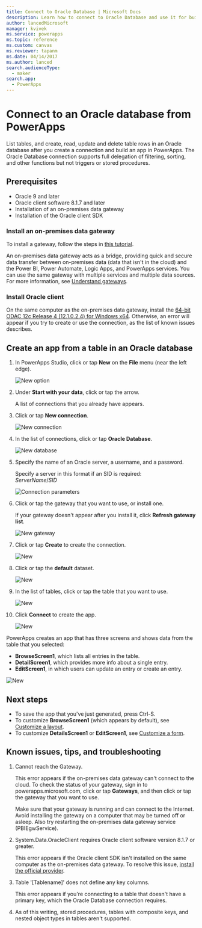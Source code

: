 ```yaml
---
title: Connect to Oracle Database | Microsoft Docs
description: Learn how to connect to Oracle Database and use it for building apps in PowerApps.
author: lancedMicrosoft
manager: kvivek
ms.service: powerapps
ms.topic: reference
ms.custom: canvas
ms.reviewer: tapanm
ms.date: 04/14/2017
ms.author: lanced
search.audienceType: 
  - maker
search.app: 
  - PowerApps
---
```

# Connect to an Oracle database from PowerApps
List tables, and create, read, update and delete table rows in an Oracle database after you create a connection and build an app in PowerApps. The Oracle Database connection supports full delegation of filtering, sorting, and other functions but not triggers or stored procedures.

## Prerequisites
* Oracle 9 and later
* Oracle client software 8.1.7 and later
* Installation of an on-premises data gateway
* Installation of the Oracle client SDK

### Install an on-premises data gateway
To install a gateway, follow the steps in [this tutorial](../gateway-management.md).

An on-premises data gateway acts as a bridge, providing quick and secure data transfer between on-premises data (data that isn't in the cloud) and the Power BI, Power Automate, Logic Apps, and PowerApps services. You can use the same gateway with multiple services and multiple data sources. For more information, see [Understand gateways](../gateway-reference.md).

### Install Oracle client
On the same computer as the on-premises data gateway, install the [64-bit ODAC 12c Release 4 (12.1.0.2.4) for Windows x64](https://www.oracle.com/technetwork/database/windows/downloads/index-090165.html). Otherwise, an error will appear if you try to create or use the connection, as the list of known issues describes.

## Create an app from a table in an Oracle database
1. In PowerApps Studio, click or tap **New** on the **File** menu (near the left edge).
   
   ![New option](./media/connection-oracledb/new-app.png)
2. Under **Start with your data**, click or tap the arrow.
   
      A list of connections that you already have appears.
3. Click or tap **New connection**.
   
   ![New connection](./media/connection-oracledb/new-connection.png)
4. In the list of connections, click or tap **Oracle Database**.
   
   ![New database](./media/connection-oracledb/oracle-db.png)
5. Specify the name of an Oracle server, a username, and a password.
   
    Specify a server in this format if an SID is required:<br>
    *ServerName*/*SID*
   
   ![Connection parameters](./media/connection-oracledb/connection-params.png)
6. Click or tap the gateway that you want to use, or install one.
   
    If your gateway doesn't appear after you install it, click **Refresh gateway list**.
   
   ![New gateway](./media/connection-oracledb/choose-gateway.png)
7. Click or tap **Create** to create the connection.
   
   ![New](./media/connection-oracledb/create-button.png)
8. Click or tap the **default** dataset.
   
   ![New](./media/connection-oracledb/choose-dataset.png)
9. In the list of tables, click or tap the table that you want to use.
   
   ![New](./media/connection-oracledb/choose-table.png)
10. Click **Connect** to create the app.
    
    ![New](./media/connection-oracledb/connect-button.png)

PowerApps creates an app that has three screens and shows data from the table that you selected:

* **BrowseScreen1**, which lists all entries in the table.
* **DetailScreen1**, which provides more info about a single entry.
* **EditScreen1**, in which users can update an entry or create an entry.

![New](./media/connection-oracledb/afd-app.png)

## Next steps
* To save the app that you've just generated, press Ctrl-S.
* To customize **BrowseScreen1** (which appears by default), see [Customize a layout](../customize-layout-sharepoint.md).
* To customize **DetailsScreen1** or **EditScreen1**, see [Customize a form](../customize-forms-sharepoint.md).

## Known issues, tips, and troubleshooting
1. Cannot reach the Gateway.
   
    This error appears if the on-premises data gateway can't connect to the cloud. To check the status of your gateway, sign in to powerapps.microsoft.com, click or tap **Gateways**, and then click or tap the gateway that you want to use.
   
    Make sure that your gateway is running and can connect to the Internet. Avoid installing the gateway on a computer that may be turned off or asleep. Also try restarting the on-premises data gateway service (PBIEgwService).
2. System.Data.OracleClient requires Oracle client software version 8.1.7 or greater.
   
    This error appears if the Oracle client SDK isn't installed on the same computer as the on-premises data gateway. To resolve this issue, [install the official provider](https://go.microsoft.com/fwlink/p/?LinkID=272376).
3. Table '[Tablename]' does not define any key columns.
   
    This error appears if you're connecting to a table that doesn't have a primary key, which the Oracle Database connection requires.
4. As of this writing, stored procedures, tables with composite keys, and nested object types in tables aren't supported.


